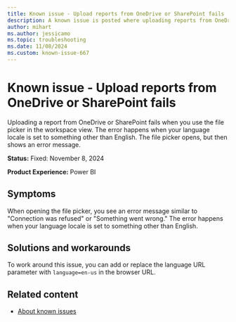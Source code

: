 ```yaml
---
title: Known issue - Upload reports from OneDrive or SharePoint fails
description: A known issue is posted where uploading reports from OneDrive or SharePoint fails.
author: mihart
ms.author: jessicamo
ms.topic: troubleshooting  
ms.date: 11/08/2024
ms.custom: known-issue-667
---
```


# Known issue - Upload reports from OneDrive or SharePoint fails

Uploading a report from OneDrive or SharePoint fails when you use the file picker in the workspace view. The error happens when your language locale is set to something other than English. The file picker opens, but then shows an error message.

**Status:** Fixed: November 8, 2024

**Product Experience:** Power BI

## Symptoms

When opening the file picker, you see an error message similar to "Connection was refused" or "Something went wrong." The error happens when your language locale is set to something other than English.

## Solutions and workarounds

To work around this issue, you can add or replace the language URL parameter with `language=en-us` in the browser URL.

## Related content

- [About known issues](https://support.fabric.microsoft.com/known-issues)
